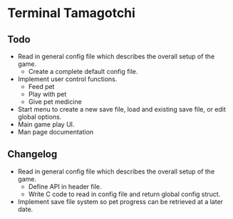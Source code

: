 # Terminal Tamagotchi

## Todo

- Read in general config file which describes the overall setup of the game.
    - Create a complete default config file.
- Implement user control functions.
    - Feed pet
    - Play with pet
    - Give pet medicine
- Start menu to create a new save file, load and existing save file, or edit global options.
- Main game play UI.
- Man page documentation

## Changelog

- Read in general config file which describes the overall setup of the game.
    - Define API in header file.
    - Write C code to read in config file and return global config struct.
- Implement save file system so pet progress can be retrieved at a later date.
